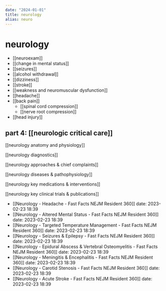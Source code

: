 ```yaml
---
date: "2024-01-01"
title: neurology
alias: neuro
---
```



# neurology

- [[neuroexam]]
- [[change in mental status]]
- [[seizures]]
- [[alcohol withdrawal]]
- [[dizziness]]
- [[stroke]]
- [[weakness and neuromuscular dysfunction]]
- [[headache]]
- [[back pain]]
  - [[spinal cord compression]]
  - [[nerve root compression]]
- [[head injury]]

## part 4: [[neurologic critical care]]

[[neurology anatomy and physiology]]

[[neurology diagnostics]]

[[neurology approaches & chief complaints]]

[[neurology diseases & pathophysiology]]

[[neurology key medications & interventions]]

[[neurology key clinical trials & publications]]

- [[Neurology - Headache - Fast Facts  NEJM Resident 360]] date: 2023-02-23 18:39
- [[Neurology - Altered Mental Status  - Fast Facts  NEJM Resident 360]] date: 2023-02-23 18:39
- [[Neurology - Targeted Temperature Management - Fast Facts  NEJM Resident 360]] date: 2023-02-23 18:39
- [[Neurology - Seizures & Epilepsy - Fast Facts  NEJM Resident 360]] date: 2023-02-23 18:39
- [[Neurology - Epidural Abscess & Vertebral Osteomyelitis - Fast Facts  NEJM Resident 360]] date: 2023-02-23 18:39
- [[Neurology - Meningitis & Encephalitis - Fast Facts  NEJM Resident 360]] date: 2023-02-23 18:39
- [[Neurology - Carotid Stenosis - Fast Facts  NEJM Resident 360]] date: 2023-02-23 18:39
- [[Neurology - Acute Stroke - Fast Facts  NEJM Resident 360]] date: 2023-02-23 18:39
